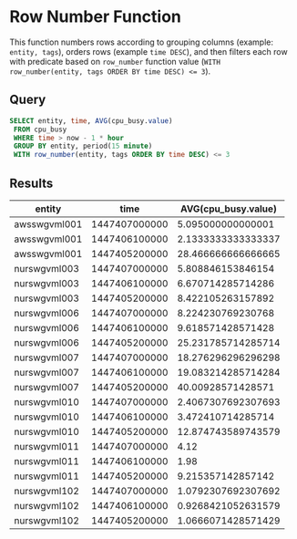 # Row Number Function

This function numbers rows according to grouping columns (example: `entity, tags`), orders rows (example `time DESC`), and then filters each row with predicate based on `row_number` function value (`WITH row_number(entity, tags ORDER BY time DESC) <= 3`).

## Query

```sql
SELECT entity, time, AVG(cpu_busy.value)
 FROM cpu_busy
 WHERE time > now - 1 * hour
 GROUP BY entity, period(15 minute)
 WITH row_number(entity, tags ORDER BY time DESC) <= 3
```

## Results

| entity       | time          | AVG(cpu_busy.value) | 
|--------------|---------------|---------------------| 
| awsswgvml001 | 1447407000000 | 5.095000000000001   | 
| awsswgvml001 | 1447406100000 | 2.1333333333333337  | 
| awsswgvml001 | 1447405200000 | 28.466666666666665  | 
| nurswgvml003 | 1447407000000 | 5.808846153846154   | 
| nurswgvml003 | 1447406100000 | 6.670714285714286   | 
| nurswgvml003 | 1447405200000 | 8.422105263157892   | 
| nurswgvml006 | 1447407000000 | 8.224230769230768   | 
| nurswgvml006 | 1447406100000 | 9.618571428571428   | 
| nurswgvml006 | 1447405200000 | 25.231785714285714  | 
| nurswgvml007 | 1447407000000 | 18.276296296296298  | 
| nurswgvml007 | 1447406100000 | 19.083214285714284  | 
| nurswgvml007 | 1447405200000 | 40.00928571428571   | 
| nurswgvml010 | 1447407000000 | 2.4067307692307693  | 
| nurswgvml010 | 1447406100000 | 3.472410714285714   | 
| nurswgvml010 | 1447405200000 | 12.874743589743579  | 
| nurswgvml011 | 1447407000000 | 4.12                | 
| nurswgvml011 | 1447406100000 | 1.98                | 
| nurswgvml011 | 1447405200000 | 9.215357142857142   | 
| nurswgvml102 | 1447407000000 | 1.0792307692307692  | 
| nurswgvml102 | 1447406100000 | 0.9268421052631579  | 
| nurswgvml102 | 1447405200000 | 1.0666071428571429  | 
